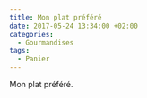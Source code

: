 ```yaml
---
title: Mon plat préféré
date: 2017-05-24 13:34:00 +02:00
categories:
  - Gourmandises
tags:
  - Panier
---
```


Mon plat préféré.

